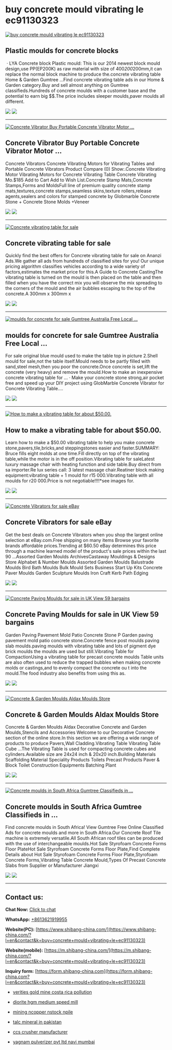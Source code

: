 # buy concrete mould vibrating le ec91130323

<a href="https://swt.shibang-china.com/?l=en&img&k=buy+concrete+mould+vibrating+le+ec91130323" target="_blank">![buy concrete mould vibrating le ec91130323](http://static.shibang-china.com/all-800x300/926.jpg)</a>

## Plastic moulds for concrete blocks
&nbsp;&#0183;&#32;LYA Concrete block Plastic mould: This is our 2014 newest block mould design,use PP(EP200K) as raw material with size of 400*200*200mm,it can replace the normal block machine to produce the.concrete vibrating table Home &amp; Garden Gumtree …Find concrete vibrating table ads in our Home &amp; Garden category.Buy and sell almost anything on Gumtree classifieds.Hundreds of concrete moulds with a customer base and the potential to earn big $$.The price includes sleeper moulds,paver moulds all different.


<a href="https://whatsapp.shibangsoft.com/WhatsApp.php" target="_blank" title="WhatsApp">![](http://static.shibang-china.com/icon/whatsapp.png)</a> <a href="https://swt.shibang-china.com/?l=en&icon&k=buy+concrete+mould+vibrating+le+ec91130323" target="_blank">![](http://static.shibang-china.com/icon/chat-en.png)</a>

---

<a href="https://swt.shibang-china.com/?l=en&img&k=buy+concrete+mould+vibrating+le+ec91130323" target="_blank">![Concrete Vibrator Buy Portable Concrete Vibrator Motor …](http://static.shibang-china.com/all-800x300/903.jpg)</a>

## Concrete Vibrator Buy Portable Concrete Vibrator Motor …
Concrete Vibrators Concrete Vibrating Motors for Vibrating Tables and Portable Concrete Vibrators Product Compare (0) Show:.Concrete Vibrating Motor Vibrating Motors for Concrete Vibrating Table Concrete Vibrating Mo.$185 Add to Cart Add to Wish List.Concrete Stamp Mats,Concrete Stamps,Forms and MoldsFull line of premium quality concrete stamp mats,textures,concrete stamps,seamless skins,texture rollers,release agents,sealers and colors for stamped concrete by Globmarble Concrete Stone + Concrete Stone Molds +Veneer


<a href="https://whatsapp.shibangsoft.com/WhatsApp.php" target="_blank" title="WhatsApp">![](http://static.shibang-china.com/icon/whatsapp.png)</a> <a href="https://swt.shibang-china.com/?l=en&icon&k=buy+concrete+mould+vibrating+le+ec91130323" target="_blank">![](http://static.shibang-china.com/icon/chat-en.png)</a>

---

<a href="https://swt.shibang-china.com/?l=en&img&k=buy+concrete+mould+vibrating+le+ec91130323" target="_blank">![Concrete vibrating table for sale](http://static.shibang-china.com/all-800x300/218.jpg)</a>

## Concrete vibrating table for sale
Quickly find the best offers for Concrete vibrating table for sale on Ananzi Ads.We gather all ads from hundreds of classified sites for you! Our unique pricing algorithm classifies vehicles according to a wide variety of factors,estimates the market price for this.A Guide to Concrete CastingThe vibrating table is turned on the mould is then placed on the table and then filled when you have the correct mix you will observe the mix spreading to the corners of the mould and the air bubbles escaping to the top of the concrete.A 300mm x 300mm x


<a href="https://whatsapp.shibangsoft.com/WhatsApp.php" target="_blank" title="WhatsApp">![](http://static.shibang-china.com/icon/whatsapp.png)</a> <a href="https://swt.shibang-china.com/?l=en&icon&k=buy+concrete+mould+vibrating+le+ec91130323" target="_blank">![](http://static.shibang-china.com/icon/chat-en.png)</a>

---

<a href="https://swt.shibang-china.com/?l=en&img&k=buy+concrete+mould+vibrating+le+ec91130323" target="_blank">![moulds for concrete for sale Gumtree Australia Free Local …](http://static.shibang-china.com/all-800x300/1062.jpg)</a>

## moulds for concrete for sale Gumtree Australia Free Local …
For sale original blue mould used to make the table top in picture 2.Shell mould for sale,not the table itself.Mould needs to be partly filled with sand,steel mesh,then you poor the concrete.Once concrete is set,lift the concrete (very heavy) and remove the mould.How to make an inexpensive concrete vibrating table for …&nbsp;&#0183;&#32;Make your concrete stone strong,air pocket free and speed up your DIY project using GlobMarble Concrete Vibrator for Concrete Vibrating Table.…


<a href="https://whatsapp.shibangsoft.com/WhatsApp.php" target="_blank" title="WhatsApp">![](http://static.shibang-china.com/icon/whatsapp.png)</a> <a href="https://swt.shibang-china.com/?l=en&icon&k=buy+concrete+mould+vibrating+le+ec91130323" target="_blank">![](http://static.shibang-china.com/icon/chat-en.png)</a>

---

<a href="https://swt.shibang-china.com/?l=en&img&k=buy+concrete+mould+vibrating+le+ec91130323" target="_blank">![How to make a vibrating table for about $50.00.](http://static.shibang-china.com/all-800x300/1084.jpg)</a>

## How to make a vibrating table for about $50.00.
Learn how to make a $50.00 vibrating table to help you make concrete stone,pavers,tile,bricks,and steppingstones easier and faster.SUMMARY: Bruce fills eight molds at one time.Fill directly on top of the vibrating table,while the motor is in the off position.Vibrating table for saleLatest luxury massage chair with heating function and side table.Buy direct from sa importer.Re lux series call: 3 latest massage chair.Reatiner block making equipment:vibrating table + 1 mould for r15 000.Vibrating table with all moulds for r20 000.Price is not negotiable!!!!*see images for.


<a href="https://whatsapp.shibangsoft.com/WhatsApp.php" target="_blank" title="WhatsApp">![](http://static.shibang-china.com/icon/whatsapp.png)</a> <a href="https://swt.shibang-china.com/?l=en&icon&k=buy+concrete+mould+vibrating+le+ec91130323" target="_blank">![](http://static.shibang-china.com/icon/chat-en.png)</a>

---

<a href="https://swt.shibang-china.com/?l=en&img&k=buy+concrete+mould+vibrating+le+ec91130323" target="_blank">![Concrete Vibrators for sale eBay](http://static.shibang-china.com/all-800x300/779.jpg)</a>

## Concrete Vibrators for sale eBay
Get the best deals on Concrete Vibrators when you shop the largest online selection at eBay.com.Free shipping on many items Browse your favorite brands affordable prices.Trending at $60.50 eBay determines this price through a machine learned model of the product's sale prices within the last 90 …Assorted Garden Moulds ArchivesCastaway Mouldings &amp; Designs Store Alphabet &amp; Number Moulds Assorted Garden Moulds Balustrade Moulds Bird Bath Moulds Bulk Mould Sets Business Start Up Kits Concrete Paver Moulds Garden Sculpture Moulds Iron Craft Kerb Path Edging


<a href="https://whatsapp.shibangsoft.com/WhatsApp.php" target="_blank" title="WhatsApp">![](http://static.shibang-china.com/icon/whatsapp.png)</a> <a href="https://swt.shibang-china.com/?l=en&icon&k=buy+concrete+mould+vibrating+le+ec91130323" target="_blank">![](http://static.shibang-china.com/icon/chat-en.png)</a>

---

<a href="https://swt.shibang-china.com/?l=en&img&k=buy+concrete+mould+vibrating+le+ec91130323" target="_blank">![Concrete Paving Moulds for sale in UK View 59 bargains](http://static.shibang-china.com/all-800x300/555.jpg)</a>

## Concrete Paving Moulds for sale in UK View 59 bargains
Garden Paving Pavement Mold Patio Concrete Stone P Garden paving pavement mold patio concrete stone.Concrete fence post moulds paving slab moulds.paving moulds with vibrating table and lots of pigment dye brick moulds the moulds are used but still.Vibrating Table for CompactionUsing a vibrating table for precast concrete moulds Table units are also often used to reduce the trapped bubbles when making concrete molds or castings,and to evenly compact the concrete ou t into the mould.The food industry also benefits from using this as.


<a href="https://whatsapp.shibangsoft.com/WhatsApp.php" target="_blank" title="WhatsApp">![](http://static.shibang-china.com/icon/whatsapp.png)</a> <a href="https://swt.shibang-china.com/?l=en&icon&k=buy+concrete+mould+vibrating+le+ec91130323" target="_blank">![](http://static.shibang-china.com/icon/chat-en.png)</a>

---

<a href="https://swt.shibang-china.com/?l=en&img&k=buy+concrete+mould+vibrating+le+ec91130323" target="_blank">![Concrete &amp; Garden Moulds Aldax Moulds Store](http://static.shibang-china.com/all-800x300/1013.jpg)</a>

## Concrete &amp; Garden Moulds Aldax Moulds Store
Concrete &amp; Garden Moulds Aldax Decorative Concrete and Garden Moulds,Stencils and Accessories Welcome to our Decorative Concrete section of the online store.In this section we are offering a wide range of products to produce Pavers,Wall Cladding.Vibrating Table Vibrating Table Cube …The Vibrating Table is used for compacting concrete cubes and cylinders.Available size are 24x24 inch &amp; 20x20 inch.Building Materials Scaffolding Material Speciality Products Toilets Precast Products Paver &amp; Block Toilet Construction Equipments Batching Plant


<a href="https://whatsapp.shibangsoft.com/WhatsApp.php" target="_blank" title="WhatsApp">![](http://static.shibang-china.com/icon/whatsapp.png)</a> <a href="https://swt.shibang-china.com/?l=en&icon&k=buy+concrete+mould+vibrating+le+ec91130323" target="_blank">![](http://static.shibang-china.com/icon/chat-en.png)</a>

---

<a href="https://swt.shibang-china.com/?l=en&img&k=buy+concrete+mould+vibrating+le+ec91130323" target="_blank">![Concrete moulds in South Africa Gumtree Classifieds in …](http://static.shibang-china.com/all-800x300/401.jpg)</a>

## Concrete moulds in South Africa Gumtree Classifieds in …
Find concrete moulds in South Africa! View Gumtree Free Online Classified Ads for concrete moulds and more in South Africa.Our Concrete Roof Tile machine is extremely versatile.All South African roof tiles can be produced with the use of interchangeable moulds.Hot Sale Styrofoam Concrete Forms Floor PlateHot Sale Styrofoam Concrete Forms Floor Plate,Find Complete Details about Hot Sale Styrofoam Concrete Forms Floor Plate,Styrofoam Concrete Forms,Vibrating Table Concrete Mould,Types Of Precast Concrete Slabs from Supplier or Manufacturer Jiangxi


<a href="https://whatsapp.shibangsoft.com/WhatsApp.php" target="_blank" title="WhatsApp">![](http://static.shibang-china.com/icon/whatsapp.png)</a> <a href="https://swt.shibang-china.com/?l=en&icon&k=buy+concrete+mould+vibrating+le+ec91130323" target="_blank">![](http://static.shibang-china.com/icon/chat-en.png)</a>

---
## Contact us:

**Chat Now:** [Click to chat](https://swt.shibang-china.com?l=en&contact&k=buy+concrete+mould+vibrating+le+ec91130323)

**WhatsApp:**  [+8613621919955](https://whatsapp.shibangsoft.com/WhatsApp.php)

**Website(PC):** [https://www.shibang-china.com/](https://www.shibang-china.com/?l=en&contact&k=buy+concrete+mould+vibrating+le+ec91130323)

**Website(mobile):** [https://m.shibang-china.com/](https://m.shibang-china.com/?l=en&contact&k=buy+concrete+mould+vibrating+le+ec91130323)

**Inquiry form:** [https://form.shibang-china.com](https://form.shibang-china.com?l=en&contact&k=buy+concrete+mould+vibrating+le+ec91130323)

* [verities gold mine costa rica pollution](../136/verities%20gold%20mine%20costa%20rica%20pollution.md)

* [diorite hgm medium speed mill](../136/diorite%20hgm%20medium%20speed%20mill.md)

* [mining ncopper nstock npile](../140/mining%20ncopper%20nstock%20npile.md)

* [talc mineral in pakistan](../128/talc%20mineral%20in%20pakistan.md)

* [ccs crusher manufacturer](../128/ccs%20crusher%20manufacturer.md)

* [yagnam pulverizer pvt ltd navi mumbai](../130/yagnam%20pulverizer%20pvt%20ltd%20navi%20mumbai.md)